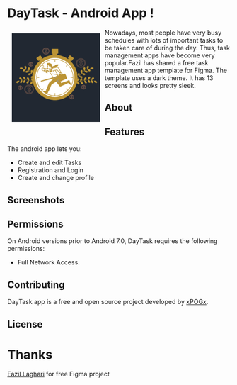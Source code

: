 # DayTask - Android App !

<img src="/readme/logo.png" align="left"
width="200" hspace="10" vspace="10">
<p>
Nowadays, most people have very busy schedules with lots of important tasks to be taken care of 
during the day. Thus, task management apps have become very popular.Fazil has shared a free task 
management app template for Figma. The template uses a dark theme. It has 13 screens and looks 
pretty sleek.
</p>

## About

## Features

The android app lets you:
- Create and edit Tasks
- Registration and Login
- Create and change profile


## Screenshots

## Permissions

On Android versions prior to Android 7.0, DayTask requires the following permissions:
- Full Network Access.


## Contributing

DayTask app is a free and open source project developed by [xPOGx](https://github.com/xPOGx). 

## License

# Thanks

[Fazil Laghari](https://www.figma.com/@fazilstudio) for free Figma project